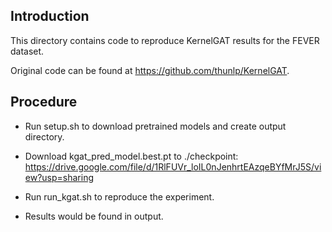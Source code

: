 ## Introduction

This directory contains code to reproduce KernelGAT results for the FEVER dataset.

Original code can be found at https://github.com/thunlp/KernelGAT.

## Procedure

- Run setup.sh to download pretrained models and create output directory.

- Download kgat_pred_model.best.pt to ./checkpoint: https://drive.google.com/file/d/1RlFUVr_loIL0nJenhrtEAzqeBYfMrJ5S/view?usp=sharing

- Run run_kgat.sh to reproduce the experiment.

- Results would be found in output.
